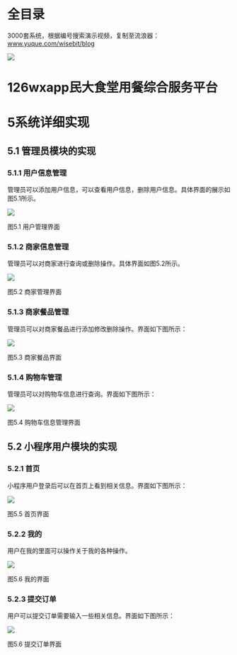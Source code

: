 # 全目录

3000套系统，根据编号搜索演示视频，复制至流浪器：www.yuque.com/wisebit/blog


![](https://bitwise.oss-cn-heyuan.aliyuncs.com/2024/11/06/qq_wechat.png)
# 126wxapp民大食堂用餐综合服务平台
# 5系统详细实现
## 5.1 管理员模块的实现
### 5.1.1 用户信息管理
管理员可以添加用户信息，可以查看用户信息，删除用户信息。具体界面的展示如图5.1所示。

![](/md/blog.009.png)

图5.1 用户管理界面
### 5.1.2 商家信息管理
管理员可以对商家进行查询或删除操作。具体界面如图5.2所示。

![](/md/blog.010.png)

图5.2 商家管理界面
### 5.1.3 商家餐品管理
管理员可以对商家餐品进行添加修改删除操作。界面如下图所示：

![](/md/blog.011.png)

图5.3 商家餐品界面
### 5.1.4 购物车管理
管理员可以对购物车信息进行查询。界面如下图所示：

![](/md/blog.012.png)

图5.4 购物车信息管理界面

## 5.2 小程序用户模块的实现
### 5.2.1 首页
小程序用户登录后可以在首页上看到相关信息。界面如下图所示：

![](/md/blog.013.png)

图5.5 首页界面
### 5.2.2 我的
用户在我的里面可以操作关于我的各种操作。

![](/md/blog.014.png)

图5.6 我的界面
### 5.2.3 提交订单
用户可以提交订单需要输入一些相关信息。界面如下图所示：

![](/md/blog.015.png)

图5.6 提交订单界面


















